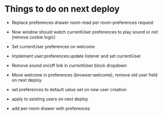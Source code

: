 # Things to do on next deploy

- Replace preferences drawer room-read per room-preferences request
- Now window should watch currentUser preferences to play sound or not (remove cookie logic)
- Set currentUser preferences on welcome
- Implement user:preferences:update listener and set currentUser
- Remove sound on/off link in currentUser block dropdown
- Move welcome in preferences (browser:welcome), remove old user field on next deploy

- set preferences to default value set on new user creation
- apply to existing users on next deploy

- add per-room drawer with preferences
